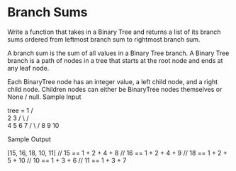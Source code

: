 # Branch Sums

Write a function that takes in a Binary Tree and returns a list of its branch sums ordered from leftmost branch sum to rightmost branch sum.

A branch sum is the sum of all values in a Binary Tree branch. A Binary Tree branch is a path of nodes in a tree that starts at the root node and ends at any leaf node.

Each BinaryTree node has an integer value, a left child node, and a right child node. Children nodes can either be BinaryTree nodes themselves or None / null.
Sample Input

tree =     1
        /     \
       2       3
     /   \    /  \
    4     5  6    7
  /   \  /
 8    9 10

Sample Output

[15, 16, 18, 10, 11]
// 15 == 1 + 2 + 4 + 8
// 16 == 1 + 2 + 4 + 9
// 18 == 1 + 2 + 5 + 10
// 10 == 1 + 3 + 6
// 11 == 1 + 3 + 7

